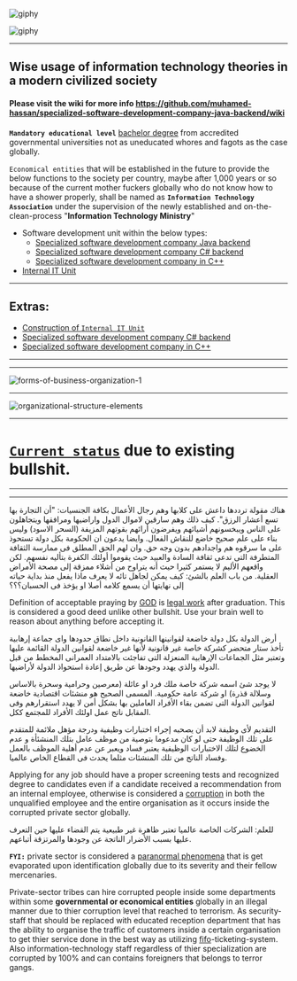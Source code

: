 ![giphy](https://github.com/muhamed-hassan/specialized-software-development-company-java-backend/assets/17825804/de7cf879-3eea-424c-b83f-76a2dba5f1bc)

![giphy](https://github.com/muhamed-hassan/specialized-software-development-company-java-backend/assets/17825804/a438c1e0-dd61-4994-960a-67dd23d173ee)

***

## Wise usage of information technology theories in a modern civilized society

#### Please visit the wiki for more info https://github.com/muhamed-hassan/specialized-software-development-company-java-backend/wiki

**`Mandatory educational level`** [bachelor degree](https://en.wikipedia.org/wiki/Bachelor%27s_degree) from accredited governmental universities not as uneducated whores and fagots as the case globally.

`Economical entities` that will be established in the future to provide the below functions to the society per country, maybe after 1,000 years or so because of the current mother fuckers globally who do not know how to have a shower properly, shall be named as **`Information Technology Association`** under the supervision of the newly established and on-the-clean-process "**Information Technology Ministry**"

* Software development unit within the below types:
  - [Specialized software development company Java backend](https://github.com/muhamed-hassan/specialized-software-development-company-java-backend/wiki)
  - [Specialized software development company C# backend](https://github.com/muhamed-hassan/specialized-software-development-company-java-backend/wiki/Extras)
  - [Specialized software development company in C++](https://github.com/muhamed-hassan/specialized-software-development-company-java-backend/wiki/Extras-1)
* [Internal IT Unit](https://github.com/muhamed-hassan/internal-it-unit)

***

## Extras:
* [Construction of `Internal IT Unit`](https://github.com/muhamed-hassan/internal-it-unit)
* [Specialized software development company C# backend](https://github.com/muhamed-hassan/specialized-software-development-company-java-backend/wiki/Extras)
* [Specialized software development company in C++](https://github.com/muhamed-hassan/specialized-software-development-company-java-backend/wiki/Extras-1)

***
***

![forms-of-business-organization-1](https://user-images.githubusercontent.com/17825804/219615172-0fac2136-06d7-4c4a-b025-8caa79d8d512.png)

***

![organizational-structure-elements](https://user-images.githubusercontent.com/17825804/219615213-db612b50-3b47-4320-9043-419e72b95302.png)

***

# [`Current status`](https://www.youtube.com/watch?v=EgjECcUip7o) due to existing bullshit.

***
***

هناك مقولة ترددها داعش على كلابها وهم رجال الأعمال بكافة الجنسيات: "أن التجارة بها تسع أعشار الرزق". كيف ذلك وهم سارقين لاموال الدول واراضيها ومرافقها ويتجاهلون على الناس ويبخسونهم أشيائهم ويفرضون أرائهم بقوتهم المزيفة (السحر الاسود) وليس بناء على علم صحيح خاضع للنقاش الفعال. وايضا يدعون ان الحكومة بكل دولة تستحوذ على ما سرقوه هم واجدادهم بدون وجه حق. وان لهم الحق المطلق فى ممارسة الثقافة المتطرفة التى تدعى ثقافة السادة والعبيد حيث يقوموا أولئك الكفرة بتأليه نفسهم. لكن واقعهم الأليم لا يستمر كثيرا حيث أنه يتراوح من أشلاء ممزقة إلى مصحة الأمراض العقلية. من باب العلم بالشئ: كيف يمكن لجاهل تائه لا يعرف ماذا يفعل منذ بداية حياته إلى نهايتها أن يسمع كلامه أصلا او يؤخذ فى الحسبان؟؟؟

Definition of acceptable praying by [GOD](https://en.wikipedia.org/wiki/Allah) is [legal work](https://github.com/muhamed-hassan/safe_planet/wiki/Legal-working-conditions-globally-as-a-HUMAN) after graduation. This is considered a good deed unlike other bullshit. Use your brain well to reason about anything before accepting it.

أرض الدولة بكل دولة خاضعة لقوانينها القانونية داخل نطاق حدودها واى جماعة إرهابية تأخذ ستار متحضر كشركة خاصة غير قانونية لأنها غير خاضعة لقوانين الدولة القائمة عليها وتعتبر مثل الجماعات الإرهابية المنعزلة التى تفاجئت بالامتداد العمرانى المخطط من قبل الدولة والذي يهدد وجودها عن طريق إعادة استحواذ الدولة لأراضيها.

لا يوجد شئ اسمه شركة خاصة ملك فرد او عائلة (معرصين وحرامية وسحرة بالاساس وسلالة قذرة) او شركة عامة حكومية. المسمى الصحيح هو منشئات اقتصادية خاضعة لقوانين الدولة التى تضمن بقاء الأفراد العاملين بها بشكل أمن لا يهدد استقرارهم وفى المقابل ناتج عمل اولئك الأفراد للمجتمع ككل.

التقديم لأى وظيفة لابد أن يصحبه إجراء اختبارات وظيفية ودرجة مؤهل ملائمة للمتقدم على تلك الوظيفة حتى لو كان مدعوما بتوصية من موظف عامل بتلك المنشئأة و عدم الخضوع لتلك الاختبارات الوظيفية يعتبر فساد ويعبر عن عدم أهلية الموظف بالعمل وفساد الناتج من تلك المنشئات مثلما يحدث فى القطاع الخاص عالميا.

Applying for any job should have a proper screening tests and recognized degree to candidates even if a candidate received a recommendation from an internal employee, otherwise is considered a [corruption](https://en.wikipedia.org/wiki/Corruption) in both the unqualified employee and the entire organisation as it occurs inside the corrupted private sector globally.

للعلم: الشركات الخاصة عالميا تعتبر ظاهرة غير طبيعية يتم القضاء عليها حين التعرف عليها بسبب الأضرار الناتجة عن وجودها والمرتزقة أتباعهم.

**`FYI:`** private sector is considered a [paranormal phenomena](https://en.wikipedia.org/wiki/Paranormal) that is get evaporated upon identification globally due to its severity and their fellow mercenaries.

Private-sector tribes can hire corrupted people inside some departments within some **governmental or economical entities** globally in an illegal manner due to thier corruption level that reached to terrorism. As security-staff that should be replaced with educated reception department that has the ability to organise the traffic of customers inside a certain organisation to get thier service done in the best way as utilizing [fifo](https://en.wikipedia.org/wiki/FIFO_(computing_and_electronics))-ticketing-system. Also information-technology staff regardless of thier specialization are corrupted by 100% and can contains foreigners that belongs to terror gangs.
